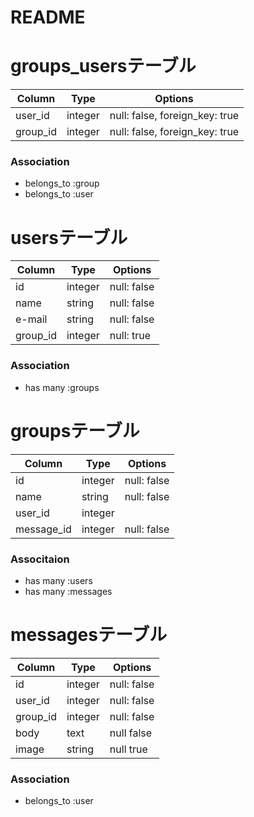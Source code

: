 # README

# groups_usersテーブル

|Column|Type|Options|
|------|----|-------|
|user_id|integer|null: false, foreign_key: true|
|group_id|integer|null: false, foreign_key: true|

### Association
- belongs_to :group
- belongs_to :user


# usersテーブル
|Column|Type|Options|
|------|----|-------|
|id |integer|null: false|
|name|string|null: false|
|e-mail|string|null: false|
|group_id|integer|null: true|

### Association
- has many :groups

# groupsテーブル
|Column|Type|Options|
|------|----|-------|
|id|integer|null: false|
|name|string|null: false|
|user_id|integer||null: false|
|message_id|integer|null: false|

### Associtaion
- has many :users
- has many :messages

# messagesテーブル
|Column|Type|Options|
|------|----|-------|
|id|integer|null: false|
|user_id|integer|null: false|
|group_id|integer|null: false|
|body|text|null false|
|image|string|null true|

### Association
- belongs_to :user



